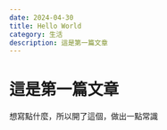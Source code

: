 ```yaml
---
date: 2024-04-30
title: Hello World
category: 生活
description: 這是第一篇文章
---
```

# 這是第一篇文章
想寫點什麼，所以開了這個，做出一點常識

<Comment />
